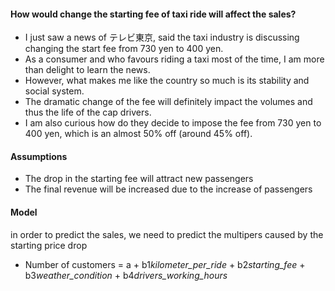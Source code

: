#### How would change the starting fee of taxi ride will affect the sales?
- I just saw a news of テレビ東京, said the taxi industry is discussing changing the start fee from 730 yen to 400 yen.
- As a consumer and who favours riding a taxi most of the time, I am more than delight to learn the news.
- However, what makes me like the country so much is its stability and social system.
- The dramatic change of the fee will definitely impact the volumes and thus the life of the cap drivers.
- I am also curious how do they decide to impose the fee from 730 yen to 400 yen, which is an almost 50% off (around 45% off).

#### Assumptions
- The drop in the starting fee will attract new passengers
- The final revenue will be increased due to the increase of passengers

#### Model
in order to predict the sales, we need to predict the multipers caused by the starting price drop
- Number of customers = a + b1*kilometer_per_ride* + b2*starting_fee* + b3*weather_condition* + b4*drivers_working_hours*
